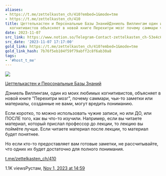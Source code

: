 ```yaml
---
aliases:
- https://t.me/zettelkasten_ch/410?embed=1&mode=tme
- https://t.me/zettelkasten_ch/410
title: Цеттелькастен и Персональные Базы ЗнанийДэниель Виллингам один из моих любимых
  когнитивистов объясняет в новой книге Перехитри мозг почему саммари чьи
date: 2023-11-07
src_link: https://www.notion.so/Telegram-Contact-zettelkasten_ch-53e4c6bb1f8c4942a2e24a09dac9f376
src_date: '2023-11-07 17:17:00'
gold_link: https://t.me/zettelkasten_ch/410?embed=1&mode=tme
gold_link_hash: 7b76f5eb104f59f79abff2c8f6ab30a8
tags:
- '#host_t_me'
---
```




[*![](https://cdn4.cdn-telegram.org/file/tnrutRveCEZEeoedHVOz8d7smDXg58MVaa-l2ST986R2oxLqfllrOZFwnIpey4Eb_e81eIBbLjn-BKXj3nd84-PpQusluIJZ0iBox_zby1QDSSfeN5xDxgDbGvLa7zpvhm1xRNU0_O3WboB9oPPooT6WR4NLQdsbB0OmhLh5YWMGrpxmOuNiDyOZhhoDLZdof9MQCs1YS3-MmyXIcaOpgWT37LyJPtUQYJPVFqJygXxDWMfd_1UkbjGovr1F5Z5alZo_0SA1964ShWla8PQEyyhmpDwWlWuh__3g1EPJcsOfi4qW1_L5JfKkuhAhq3GASnqh-CumsYMF1JFoHYkAAw.jpg)*](https://t.me/zettelkasten_ch)



[Цеттелькастен и Персональные Базы Знаний](https://t.me/zettelkasten_ch)

Дэниель Виллингам, один из моих любимых когнитивистов, объясняет в новой книге "Перехитри мозг", почему саммари, чьи-то заметки или материалы, созданные не вами, могут вредить пониманию.  
  
Если коротко, то можно использовать чужие записи, но или ДО, или ПОСЛЕ того, как вы что-то изучили. Например, если вы читаете материал, который прислал профессор до лекции, то лекцию вы поймёте лучше. Если читаете материал после лекции, то материал будет понятнее.  
  
Но если кто-то предоставляет вам готовые заметки, не рассчитывайте, что одних их будет достаточно для полного понимания.

[t.me/zettelkasten\_ch/410](https://t.me/zettelkasten_ch/410)

1.1K viewsРустам, [Nov 1, 2023 at 14:59](https://t.me/zettelkasten_ch/410)